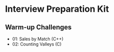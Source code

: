# Interview Preparation Kit

## Warm-up Challenges
- 01: Sales by Match (C++)
- 02: Counting Valleys (C)
